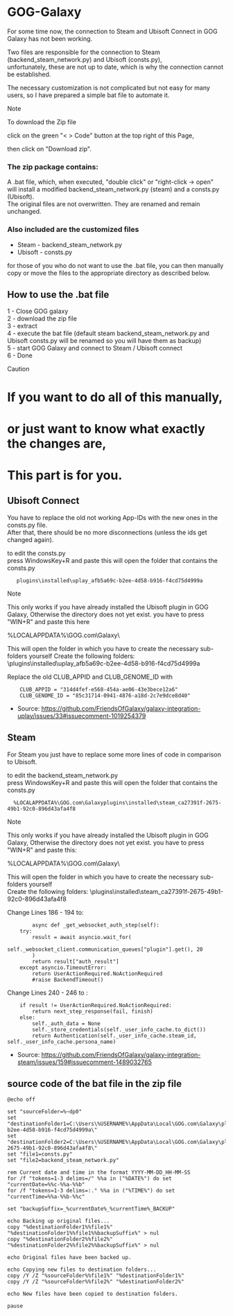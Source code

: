# GOG-Galaxy
For some time now, the connection to Steam and Ubisoft Connect in GOG Galaxy has not been working.  

Two files are responsible for the connection to Steam (backend_steam_network.py) and Ubisoft (consts.py),  
unfortunately, these are not up to date, which is why the connection cannot be established.

The necessary customization is not complicated but not easy for many users, so I have prepared a simple bat file to automate it.

> [!NOTE]
>To download the Zip file
> 
> click on the green "< > Code" button at the top right of this Page,
>
> then click on "Download zip". 

### The zip package contains: 

A .bat file, which, when executed, "double click" or "right-click -> open"  
will install a modified backend_steam_network.py (steam) and a consts.py (Ubisoft).  
The original files are not overwritten. They are renamed and remain unchanged.

### Also included are the customized files  
- Steam - backend_steam_network.py  
- Ubisoft - consts.py
  
for those of you who do not want to use the .bat file, 
you can then manually copy or move the files to the appropriate directory as described below.

## How to use the .bat file 
1 - Close GOG galaxy  
2 - download the zip file  
3 - extract  
4 - execute the bat file (default steam backend_steam_network.py and Ubisoft consts.py will be renamed so you will have them as backup)  
5 - start GOG Galaxy and connect to Steam / Ubisoft connect  
6 - Done  


    

  

> [!CAUTION]
> # If you want to do all of this manually,
> # or just want to know what exactly the changes are,
> # This part is for you.



    
    


## Ubisoft Connect  

You have to replace the old not working App-IDs with the new ones in the consts.py file.  
After that, there should be no more disconnections (unless the ids get changed again).  

to edit the consts.py  
press WindowsKey+R and paste 
this will open the folder that contains the consts.py

 
       plugins\installed\uplay_afb5a69c-b2ee-4d58-b916-f4cd75d4999a

> [!NOTE]
> This only works if you have already installed the Ubisoft plugin in GOG Galaxy,
> Otherwise the directory does not yet exist.
> you have to press "WIN+R" and paste this here
> 
> %LOCALAPPDATA%\GOG.com\Galaxy\
> 
> This will open the folder in which you have to create the necessary sub-folders yourself
> Create the following folders: \plugins\installed\uplay_afb5a69c-b2ee-4d58-b916-f4cd75d4999a

Replace the old CLUB_APPID and CLUB_GENOME_ID with  

        CLUB_APPID = "314d4fef-e568-454a-ae06-43e3bece12a6"
        CLUB_GENOME_ID = "85c31714-0941-4876-a18d-2c7e9dce8d40"

 - Source: https://github.com/FriendsOfGalaxy/galaxy-integration-uplay/issues/33#issuecomment-1019254379  


## Steam  
For Steam you just have to replace some more lines of code in comparison to Ubisoft.

to edit the backend_steam_network.py  
press WindowsKey+R and paste 
this will open the folder that contains the consts.py


      %LOCALAPPDATA%\GOG.com\Galaxyplugins\installed\steam_ca27391f-2675-49b1-92c0-896d43afa4f8

> [!NOTE]
> This only works if you have already installed the Ubisoft plugin in GOG Galaxy,
> Otherwise the directory does not yet exist.
> you have to press "WIN+R" and paste this:
>   
> %LOCALAPPDATA%\GOG.com\Galaxy\
>   
> This will open the folder in which you have to create the necessary sub-folders yourself  
> Create the following folders: \plugins\installed\steam_ca27391f-2675-49b1-92c0-896d43afa4f8

Change Lines 186 - 194 to:


            async def _get_websocket_auth_step(self):
        try:
            result = await asyncio.wait_for(
                self._websocket_client.communication_queues["plugin"].get(), 20
            )
            return result["auth_result"]
        except asyncio.TimeoutError:
            return UserActionRequired.NoActionRequired
            #raise BackendTimeout() 


Change Lines 240 - 246 to :

        if result != UserActionRequired.NoActionRequired:
            return next_step_response(fail, finish)
        else:
            self._auth_data = None
            self._store_credentials(self._user_info_cache.to_dict())
            return Authentication(self._user_info_cache.steam_id, self._user_info_cache.persona_name)

            
  - Source: https://github.com/FriendsOfGalaxy/galaxy-integration-steam/issues/159#issuecomment-1489032765

## source code of the bat file in the zip file  


```        
@echo off

set "sourceFolder=%~dp0"
set "destinationFolder1=C:\Users\%USERNAME%\AppData\Local\GOG.com\Galaxy\plugins\installed\uplay_afb5a69c-b2ee-4d58-b916-f4cd75d4999a\"
set "destinationFolder2=C:\Users\%USERNAME%\AppData\Local\GOG.com\Galaxy\plugins\installed\steam_ca27391f-2675-49b1-92c0-896d43afa4f8\"
set "file1=consts.py"
set "file2=backend_steam_network.py"

rem Current date and time in the format YYYY-MM-DD_HH-MM-SS
for /f "tokens=1-3 delims=/" %%a in ("%DATE%") do set "currentDate=%%c-%%a-%%b"
for /f "tokens=1-3 delims=:." %%a in ("%TIME%") do set "currentTime=%%a-%%b-%%c"

set "backupSuffix=_%currentDate%_%currentTime%_BACKUP"

echo Backing up original files...
copy "%destinationFolder1%%file1%" "%destinationFolder1%%file1%%backupSuffix%" > nul
copy "%destinationFolder2%%file2%" "%destinationFolder2%%file2%%backupSuffix%" > nul

echo Original files have been backed up.

echo Copying new files to destination folders...
copy /Y /Z "%sourceFolder%%file1%" "%destinationFolder1%"
copy /Y /Z "%sourceFolder%%file2%" "%destinationFolder2%"

echo New files have been copied to destination folders.

pause
```

